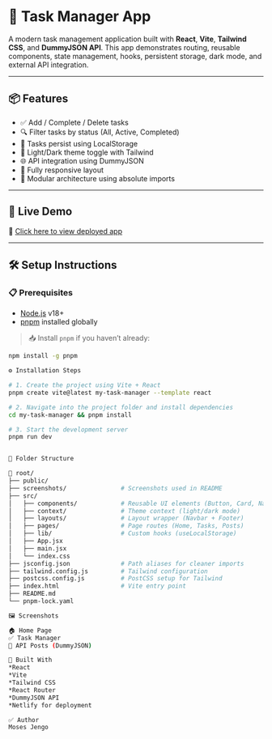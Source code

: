 # 🧠 Task Manager App

A modern task management application built with **React**, **Vite**, **Tailwind CSS**, and **DummyJSON API**. This app demonstrates routing, reusable components, state management, hooks, persistent storage, dark mode, and external API integration.

---

## 📦 Features

- ✅ Add / Complete / Delete tasks  
- 🔍 Filter tasks by status (All, Active, Completed)  
- 💾 Tasks persist using LocalStorage  
- 🌙 Light/Dark theme toggle with Tailwind  
- 🌐 API integration using DummyJSON  
- 📱 Fully responsive layout  
- 🧱 Modular architecture using absolute imports  

---

## 🚀 Live Demo

🔗 [Click here to view deployed app](https://musical-cobbler-1ee9d4.netlify.app/)

---

## 🛠️ Setup Instructions

### 📋 Prerequisites

- [Node.js](https://nodejs.org/en/) v18+
- [pnpm](https://pnpm.io/) installed globally

> 📥 Install `pnpm` if you haven’t already:
```bash
npm install -g pnpm

⚙️ Installation Steps

# 1. Create the project using Vite + React
pnpm create vite@latest my-task-manager --template react

# 2. Navigate into the project folder and install dependencies
cd my-task-manager && pnpm install

# 3. Start the development server
pnpm run dev


📂 Folder Structure

📁 root/
├── public/
├── screenshots/               # Screenshots used in README
├── src/
│   ├── components/            # Reusable UI elements (Button, Card, Navbar, etc.)
│   ├── context/               # Theme context (light/dark mode)
│   ├── layouts/               # Layout wrapper (Navbar + Footer)
│   ├── pages/                 # Page routes (Home, Tasks, Posts)
│   ├── lib/                   # Custom hooks (useLocalStorage)
│   ├── App.jsx
│   ├── main.jsx
│   └── index.css
├── jsconfig.json              # Path aliases for cleaner imports
├── tailwind.config.js         # Tailwind configuration
├── postcss.config.js          # PostCSS setup for Tailwind
├── index.html                 # Vite entry point
├── README.md
└── pnpm-lock.yaml

🖼️ Screenshots

🏠 Home Page
✅ Task Manager
📰 API Posts (DummyJSON)

🔧 Built With
*React
*Vite
*Tailwind CSS
*React Router
*DummyJSON API
*Netlify for deployment

✅ Author
Moses Jengo
